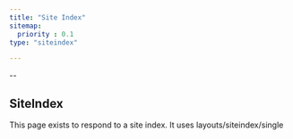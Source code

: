 ```yaml
---
title: "Site Index"
sitemap:
  priority : 0.1
type: "siteindex"

---
```


--

## SiteIndex

This page exists to respond to a site index. It uses layouts/siteindex/single 
